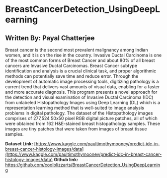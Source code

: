 # BreastCancerDetection_UsingDeepLearning
## Written By: Payal Chatterjee

Breast cancer is the second most prevalent malignancy among Indian women, and it is on the rise in the country.   Invasive Ductal Carcinoma is one of the most common forms of Breast Cancer and about 80% of all breast cancers are Invasive Ductal Carcinomas. Breast Cancer subtype identification and analysis is a crucial clinical task, and proper algorithmic methods can potentially save time and reduce error.   Through the development of automatic image processing tools, digitizing pathology is a current trend that delivers vast amounts of visual data, enabling for a faster and more accurate diagnosis.   This program presents a novel approach for the detection and visual examination of Invasive Ductal Carcinoma (IDC) from unlabeled Histopathology Images using Deep Learning (DL) which is a representation learning method that is well-suited to image analysis problems in digital pathology. The dataset of the Histopathology images comprises of 277,524 50x50 pixel RGB digital picture patches, all of which were obtained from 162 H&E-stained breast histopathology samples.  These images are tiny patches that were taken from images of breast tissue samples.

**Dataset Link:** [https://www.kaggle.com/paultimothymooney/predict-idc-in-breast-cancer-histology-images/data](https://www.kaggle.com/paultimothymooney/predict-idc-in-breast-cancer-histology-images/data)
**Github link:** https://github.com/coolblizzarts/BreastCancerDetection_UsingDeepLearning
